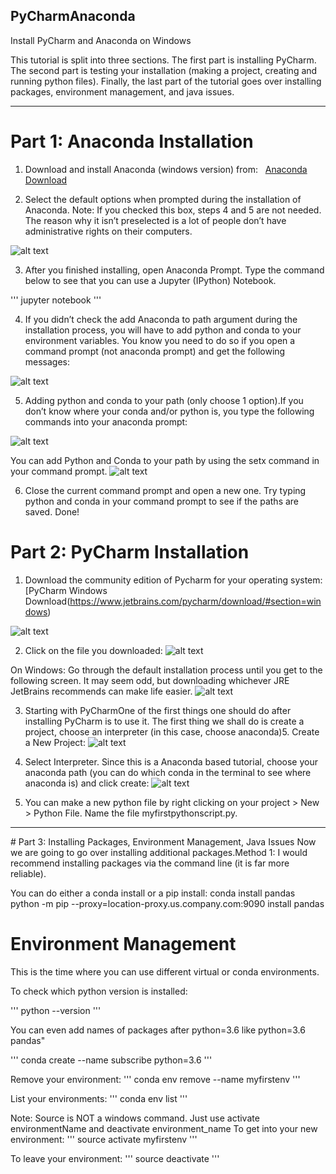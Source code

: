 ## PyCharmAnaconda
Install PyCharm and Anaconda on Windows

This tutorial is split into three sections. The first part is installing PyCharm. The second part is testing your installation (making a project, creating and running python files). Finally, the last part of the tutorial goes over installing packages, environment management, and java issues.
<hr>

# Part 1: Anaconda Installation

1. Download and install Anaconda (windows version) from:  
[Anaconda Download](https://www.continuum.io/downloads "Continuum Anaconda Windows Download")

2. Select the default options when prompted during the installation of Anaconda.
Note: If you checked this box, steps 4 and 5 are not needed. The reason why it isn’t preselected is a lot of people don’t have administrative rights on their computers.

![alt text](https://cdn-images-1.medium.com/max/800/1*7a9zVyGP3iMXu9aB4e_Vhw.png)

3. After you finished installing, open Anaconda Prompt. Type the command below to see that you can use a Jupyter (IPython) Notebook.

'''
jupyter notebook
'''

4. If you didn’t check the add Anaconda to path argument during the installation process, you will have to add python and conda to your environment variables. You know you need to do so if you open a command prompt (not anaconda prompt) and get the following messages:

![alt text](https://cdn-images-1.medium.com/max/800/1*81UWHjyBokvIl8oYI3mafw.png)

5. Adding python and conda to your path (only choose 1 option).If you don’t know where your conda and/or python is, you type the
following commands into your anaconda prompt:

![alt text](https://cdn-images-1.medium.com/max/800/1*JPTn1751dYrPSydYyPXxKg.png)

You can add Python and Conda to your path by using the setx command in your command prompt.
![alt text](https://cdn-images-1.medium.com/max/800/1*LJ4T-vEGVjr7K4BfmEXDRQ.png)

6. Close the current command prompt and open a new one. Try typing python and conda in your command prompt to see if the paths are saved. Done!

# Part 2: PyCharm Installation
1. Download the community edition of Pycharm for your operating system: [PyCharm Windows Download(https://www.jetbrains.com/pycharm/download/#section=windows)

![alt text](https://cdn-images-1.medium.com/max/800/1*9H_jhQ3pbp1AqgaJ34bbQw.png)

2. Click on the file you downloaded:
![alt text](https://cdn-images-1.medium.com/max/800/1*66Su3FJzxDq1NFNZ58y0rw.png)

On Windows: Go through the default installation process until you get to the following screen. It may seem odd, but downloading whichever JRE JetBrains recommends can make life easier.
![alt text](https://cdn-images-1.medium.com/max/800/1*80AfgZ93BuMxL-ccmeY5FA.png)

3. Starting with PyCharmOne of the first things one should do after installing PyCharm is to use it. The first thing we shall do is create a project, choose an interpreter (in this case, choose anaconda)5. Create a New Project:
![alt text](https://cdn-images-1.medium.com/max/800/1*RCKXOtFPEYewQ2W3RfrEIg.png)

4. Select Interpreter. Since this is a Anaconda based tutorial, choose your anaconda path (you can do which conda in the terminal to see where anaconda is) and click create:
![alt text](https://cdn-images-1.medium.com/max/800/1*rJ01IF_VqJ2uSjAFLyMUyg.png)

4. You can make a new python file by right clicking on your project > New > Python File. Name the file myfirstpythonscript.py.

<hr>
# Part 3: Installing Packages, Environment Management, Java Issues
Now we are going to go over installing additional packages.Method 1: I would recommend installing packages via the command line (it is far more reliable). 

You can do either a conda install or a pip install:
conda install pandas
python -m pip --proxy=location-proxy.us.company.com:9090 install pandas

# Environment Management 
This is the time where you can use different virtual or conda environments.

To check which python version is installed:

'''
python --version
'''

You can even add names of packages after python=3.6 like python=3.6 pandas"

'''
conda create --name subscribe python=3.6
'''

Remove your environment:
'''
conda env remove --name myfirstenv
'''

List your environments:
'''
conda env list
'''

Note: Source is NOT a windows command. Just use activate environmentName and deactivate environment_name
To get into your new environment:
'''
source activate myfirstenv
'''

To leave your environment:
'''
source deactivate
'''

